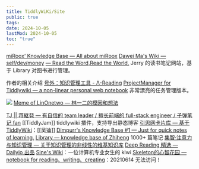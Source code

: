 ```yaml
---
title: TiddlyWiKi/Site
public: true
tags:
date: 2024-10-05
lastMod: 2024-10-05
toc: "true"
---
```


[miRoox‘ Knowledge Base — All about miRoox](https://miroox.github.io/wiki/)
[Dawei Ma's Wiki — self/dev/money](https://wiki.bmpi.dev/)
[— Read the Word,Read the World.](https://rizi.me/) Jerry 的读书笔记网站，基于 Library 对图书进行管理。

作者的相关介绍 [号外：知识管理工具 - Λ-Reading](https://rizime.substack.com/p/d28?token=eyJ1c2VyX2lkIjozMTYzODAyLCJwb3N0X2lkIjo0OTUyOTcsIl8iOiJHdmNmYSIsImlhdCI6MTU5MDgwMjczOSwiZXhwIjoxNTkwODA2MzM5LCJpc3MiOiJwdWItMzU5MjAiLCJzdWIiOiJwb3N0LXJlYWN0aW9uIn0.BAR86w63MoLLI95F2RnvSbJ34eeAS50CKc_0QDThorI&utm_source=substack&utm_medium=email&utm_content=share)
[ProjectManager for Tiddlywiki — a non-linear personal web notebook](https://nicolas.petton.fr/tw/project-manager.html) 非常漂亮的任务管理版本。

![](https://media.xiang578.com//tiddlywiki-task.png)
[Meme of LinOnetwo — 林一二的模因和想法](https://wiki.onetwo.ren/#:Index)

[TJ || 蒋継発 — 有自信的 team leader / 擅长前端的 full-stack engineer / 子弹笔记 fan](https://thaddeusjiang.com)
[[TiddlyJam]]  tiddlywiki 插件，支持导出静态博客
[引思网卡片库 — 基于 TiddlyWiki](https://wiki.hintsnet.com/#about:about)：[[吴迪]]
[Dimpurr's Knowledge Base #1 — Just for quick notes of learning.](http://note.dimpurr.com/#Home)
[Library — knowledge base of Zhiheng](https://wiki.zhiheng.io/) 1000+ 篇笔记
[集智·注意力与知识管理 — 关于知识管理的非线性的维基知识库](https://swarma-km.hintsnet.com/#)
[Deep Reading 精选 — Dailyio 出品](https://assets.iois.me/uzjhgqzglpa.html)
[Sine's Wiki](https://kiwi.ssine.cc/)：一位计算机专业女生的 kiwi
[Skeleton的心智花园 — notebook for reading、writing、creating](https://skeleton.imfast.io/)：20210614 无法访问！